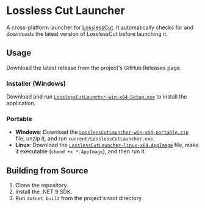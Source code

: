 # Lossless Cut Launcher

A cross-platform launcher for [LosslessCut](https://github.com/mifi/lossless-cut). It automatically checks for and downloads the latest version of LosslessCut before launching it.

## Usage

Download the latest release from the project's GitHub Releases page.

### Installer (Windows)

Download and run [`LosslessCutLauncher-win-x64-Setup.exe`](https://github.com/hazre/lossless-cut-launcher/releases/latest/download/LosslessCutLauncher-win-x64-Setup.exe) to install the application.

### Portable

- **Windows**: Download the [`LosslessCutLauncher-win-x64-portable.zip`](https://github.com/hazre/lossless-cut-launcher/releases/latest/download/LosslessCutLauncher-win-x64-portable.zip) file, unzip it, and run `current/LosslessCutLauncher.exe`.
- **Linux**: Download the [`LosslessCutLauncher-linux-x64.AppImage`](https://github.com/hazre/lossless-cut-launcher/releases/latest/download/LosslessCutLauncher-linux-x64.AppImage) file, make it executable (`chmod +x *.AppImage`), and then run it.

## Building from Source

1.  Clone the repository.
2.  Install the .NET 9 SDK.
3.  Run `dotnet build` from the project's root directory.
